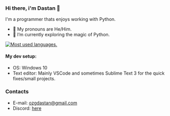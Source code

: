 ### Hi there, i'm Dastan 👋
I'm a programmer thats enjoys working with Python.

- 👦 My pronouns are He/Him.
- 🔭 I’m currently exploring the magic of Python.

[![Most used languages.](https://github-readme-stats.vercel.app/api/top-langs/?username=Dositan&theme=onedark&layout=compact)](https://github.com/Dositan)

#### My dev setup:
- OS: Windows 10
- Text editor: Mainly VSCode and sometimes Sublime Text 3 for the quick fixes/small projects.

### Contacts
- E-mail: ozgdastan@gmail.com
- Discord: [here](https://discord.com/users/682950658671902730)
